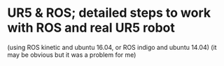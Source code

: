 # UR5 & ROS; detailed steps to work with ROS and real UR5 robot 
(using ROS kinetic and ubuntu 16.04, or ROS indigo and ubuntu 14.04)
(it may be obvious but it was a problem for me)
